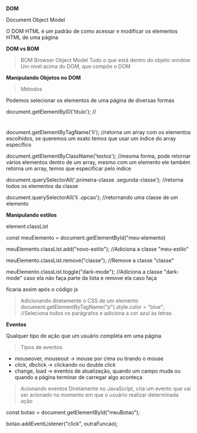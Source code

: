 **DOM**

Document Object Model

O DOM HTML é um padrão de como acessar e modificar os elementos HTML de uma página

**DOM vs BOM**

>BOM
Browser Object Model
Tudo o que está dentro do objeto window
Um nível acima do DOM, que compõe o DOM

**Manipulando Objetos no DOM**

>Métodos

Podemos selecionar os elementos de uma página de diversas formas

document.getElementByID('titulo');
// <h1 id="titulo"></h1>

document.getElementByTagName('li');
//retorna um array com os elementos escolhidos, se queremos um exato temos que usar um índice do array específico

document.getElementByClassName('textos');
//mesma forma, pode retornar vários elementos dentro de um array, mesmo com um elemento ele também retorna um array, temos que especificar pelo índice

document.querySelectorAll('.primeira-classe .segunda-classe');
//retorna todos os elementos da classe

document.querySelectorAll('li .opcao');
//retornando uma classe de um elemento 


**Manipulando estilos**

element.classList

<div id="meu-elemento" class="classe"> </div>

const meuElemento = document.getElementById("meu-elemento)

meuElemento.classList.add("novo-estilo");
//Adiciona a classe "meu-estilo"

meuElemento.classList.remove("classe");
//Remove a classe "classe"

meuElemento.classList.toggle("dark-mode");
//Adiciona a classe "dark-mode" caso ela não faça parte da lista e remove ela caso faça

<div id="meu-elemento" class="novo-estilo dark-mode"> </div>
ficaria assim após o código js

>Adicionando diretamente o CSS de um elemento
document.getElementByTagName("p").style.color = "blue";
//Seleciona todos os parágrafos e adiciona a cor azul às letras

**Eventos**

Qualquer tipo de ação que um usuário completa em uma página

>Tipos de eventos
- mouseover, mouseout -> mouse por cima ou tirando o mouse
- click, dbclick -> clickando ou double click
- change, load -> eventos de atualização, quando um campo muda ou quando a página terminar de carregar algo aconteça

>Acionando eventos
Diretamente no JavaScript, cria um evento que vai ser acionado no momento em que o usuário realizar determinada ação

const botao = document.getElementById("meuBotao");

botao.addEventListener("click", outraFuncao);


